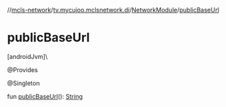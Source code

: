 //[mcls-network](../../../index.md)/[tv.mycujoo.mclsnetwork.di](../index.md)/[NetworkModule](index.md)/[publicBaseUrl](public-base-url.md)

# publicBaseUrl

[androidJvm]\

@Provides

@Singleton

fun [publicBaseUrl](public-base-url.md)(): [String](https://kotlinlang.org/api/latest/jvm/stdlib/kotlin/-string/index.html)
